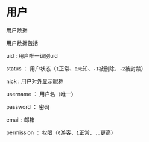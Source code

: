 # 用户

用户数据

用户数据包括

uid : 用户唯一识别uid

status ： 用户状态（`1`正常、`0`未知、`-1`被删除、`-2`被封禁）

nick : 用户对外显示昵称

username ： 用户名（唯一）

password ： 密码

email : 邮箱

permission ： 权限（`0`游客、`1`正常、`..`更高）

